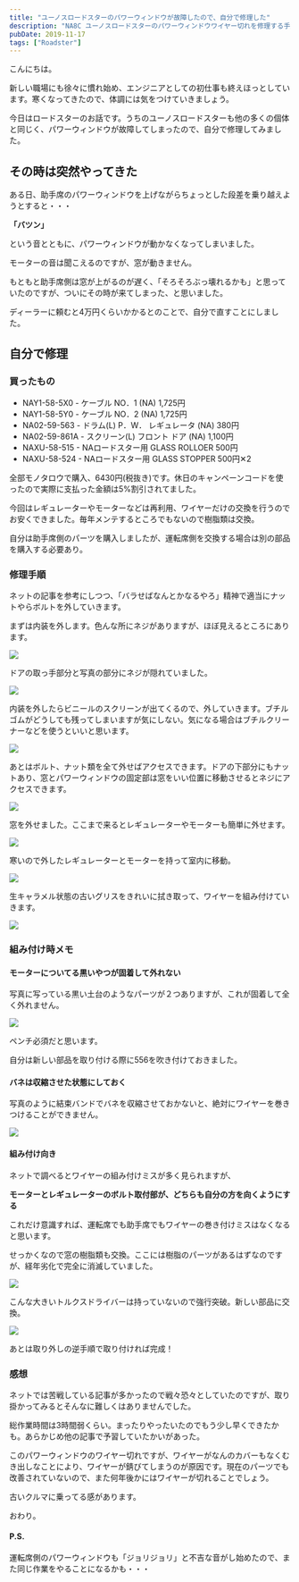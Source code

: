 ```yaml
---
title: "ユーノスロードスターのパワーウィンドウが故障したので、自分で修理した" 
description: "NA8C ユーノスロードスターのパワーウィンドウワイヤー切れを修理する手順を説明します。"
pubDate: 2019-11-17
tags: ["Roadster"]
---
```


こんにちは。

新しい職場にも徐々に慣れ始め、エンジニアとしての初仕事も終えほっとしています。寒くなってきたので、体調には気をつけていきましょう。

今日はロードスターのお話です。うちのユーノスロードスターも他の多くの個体と同じく、パワーウィンドウが故障してしまったので、自分で修理してみました。

## その時は突然やってきた

ある日、助手席のパワーウィンドウを上げながらちょっとした段差を乗り越えようとすると・・・

**「バツン」**

という音とともに、パワーウィンドウが動かなくなってしまいました。

モーターの音は聞こえるのですが、窓が動きません。

もともと助手席側は窓が上がるのが遅く、「そろそろぶっ壊れるかも」と思っていたのですが、ついにその時が来てしまった、と思いました。

ディーラーに頼むと4万円くらいかかるとのことで、自分で直すことにしました。

## 自分で修理

### 買ったもの

- NAY1-58-5X0 - ケーブル NO．1 (NA) 1,725円
- NAY1-58-5Y0 - ケーブル NO．2 (NA) 1,725円
- NA02-59-563 - ドラム(L) P．W． レギュレータ (NA) 380円
- NA02-59-861A - スクリーン(L) フロント ドア (NA) 1,100円
- NAXU-58-515 - NAロードスター用 GLASS ROLLOER 500円
- NAXU-58-524 - NAロードスター用 GLASS STOPPER 500円✕2

全部モノタロウで購入、6430円(税抜き)です。休日のキャンペーンコードを使ったので実際に支払った金額は5%割引されてました。

今回はレギュレーターやモーターなどは再利用、ワイヤーだけの交換を行うのでお安くできました。毎年メンテするところでもないので樹脂類は交換。

自分は助手席側のパーツを購入しましたが、運転席側を交換する場合は別の部品を購入する必要あり。

### 修理手順

ネットの記事を参考にしつつ、「バラせばなんとかなるやろ」精神で適当にナットやらボルトを外していきます。

まずは内装を外します。色んな所にネジがありますが、ほぼ見えるところにあります。

![](/20191117-na-roadster-repair-power-window/image01.jpg)

ドアの取っ手部分と写真の部分にネジが隠れていました。

![](/20191117-na-roadster-repair-power-window/image02.jpg)

内装を外したらビニールのスクリーンが出てくるので、外していきます。ブチルゴムがどうしても残ってしまいますが気にしない。気になる場合はブチルクリーナーなどを使うといいと思います。

![](/20191117-na-roadster-repair-power-window/image03.jpg)

あとはボルト、ナット類を全て外せばアクセスできます。ドアの下部分にもナットあり、窓とパワーウィンドウの固定部は窓をいい位置に移動させるとネジにアクセスできます。

![](/20191117-na-roadster-repair-power-window/image04.jpg)

窓を外せました。ここまで来るとレギュレーターやモーターも簡単に外せます。

![](/20191117-na-roadster-repair-power-window/image05.jpg)

寒いので外したレギュレーターとモーターを持って室内に移動。

![](/20191117-na-roadster-repair-power-window/image06.jpg)

生キャラメル状態の古いグリスをきれいに拭き取って、ワイヤーを組み付けていきます。

![](/20191117-na-roadster-repair-power-window/image07.jpg)

### 組み付け時メモ

#### モーターについてる黒いやつが固着して外れない

写真に写っている黒い土台のようなパーツが２つありますが、これが固着して全く外れません。

![](/20191117-na-roadster-repair-power-window/image08.jpg)

ペンチ必須だと思います。

自分は新しい部品を取り付ける際に556を吹き付けておきました。

#### バネは収縮させた状態にしておく

写真のように結束バンドでバネを収縮させておかないと、絶対にワイヤーを巻きつけることができません。

![](/20191117-na-roadster-repair-power-window/image09.jpg)

#### 組み付け向き

ネットで調べるとワイヤーの組み付けミスが多く見られますが、

**モーターとレギュレーターのボルト取付部が、どちらも自分の方を向くようにする**

これだけ意識すれば、運転席でも助手席でもワイヤーの巻き付けミスはなくなると思います。

せっかくなので窓の樹脂類も交換。ここには樹脂のパーツがあるはずなのですが、経年劣化で完全に消滅していました。

![](/20191117-na-roadster-repair-power-window/image10.jpg)

こんな大きいトルクスドライバーは持っていないので強行突破。新しい部品に交換。

![](/20191117-na-roadster-repair-power-window/image11.jpg)

あとは取り外しの逆手順で取り付ければ完成！

### 感想

ネットでは苦戦している記事が多かったので戦々恐々としていたのですが、取り掛かってみるとそんなに難しくはありませんでした。

総作業時間は3時間弱くらい。まったりやったいたのでもう少し早くできたかも。あらかじめ他の記事で予習していたかいがあった。

このパワーウィンドウのワイヤー切れですが、ワイヤーがなんのカバーもなくむき出しなことにより、ワイヤーが錆びてしまうのが原因です。現在のパーツでも改善されていないので、また何年後かにはワイヤーが切れることでしょう。

古いクルマに乗ってる感があります。

おわり。

#### P.S.

運転席側のパワーウィンドウも「ジョリジョリ」と不吉な音がし始めたので、また同じ作業をやることになるかも・・・